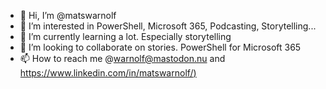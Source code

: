 - 👋 Hi, I’m @matswarnolf
- 👀 I’m interested in PowerShell, Microsoft 365, Podcasting, Storytelling...
- 🌱 I’m currently learning a lot. Especially storytelling
- 💞️ I’m looking to collaborate on stories. PowerShell for Microsoft 365
- 📫 How to reach me @warnolf@mastodon.nu and [https://www.linkedin.com/in/matswarnolf/)](https://www.linkedin.com/in/matswarnolf/)

